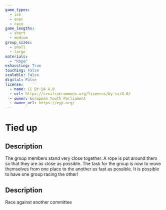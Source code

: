 ```yaml
---
game_types:
  - ice
  - ener
  - race
game_lengths:
  - short
  - medium
group_sizes:
  - small
  - large
materials:
  - "Rope"
exhausting: True
touching: False
scalable: False
digital: False
license:
  - name: CC BY-SA 4.0
  - url: https://creativecommons.org/licenses/by-sa/4.0/
  - owner: European Youth Parliament
  - owner_url: https://eyp.org/
---
```

# Tied up

## Description
The group members stand very close together. A rope is put around them so that they are as close as possible. The task for the group is now to move themselves from one place to the another as fast as possible.
It is possible to have one group racing the other!

## Description
Race against another committee
